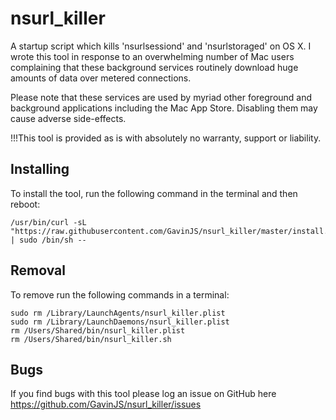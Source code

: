# nsurl_killer

A startup script which kills 'nsurlsessiond' and 'nsurlstoraged' on OS X.  I wrote this tool in response to an overwhelming number of Mac users complaining that these background services routinely download huge amounts of data over metered connections.

Please note that these services are used by myriad other foreground and background applications including the Mac App Store.  Disabling them may cause adverse side-effects.

!!!This tool is provided as is with absolutely no warranty, support or liability.

## Installing

To install the tool, run the following command in the terminal and then reboot:

	/usr/bin/curl -sL "https://raw.githubusercontent.com/GavinJS/nsurl_killer/master/install.sh" | sudo /bin/sh --

## Removal

To remove run the following commands in a terminal:

	sudo rm /Library/LaunchAgents/nsurl_killer.plist
	sudo rm /Library/LaunchDaemons/nsurl_killer.plist
	rm /Users/Shared/bin/nsurl_killer.plist
	rm /Users/Shared/bin/nsurl_killer.sh

## Bugs

If you find bugs with this tool please log an issue on GitHub here
	https://github.com/GavinJS/nsurl_killer/issues
